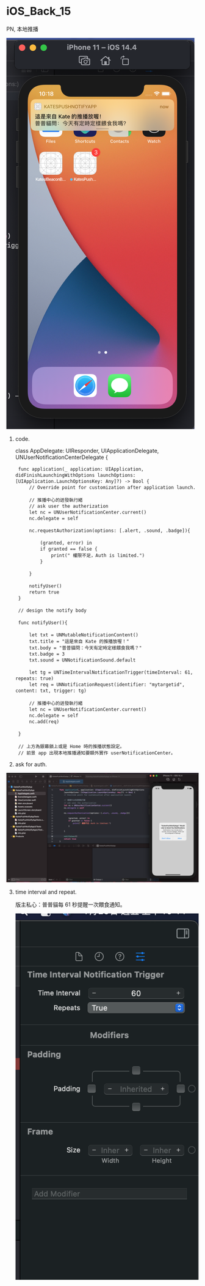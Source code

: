 # iOS_Back_15
PN, 本地推播


![](https://raw.githubusercontent.com/QueenieCplusplus/iOS_Back_15/main/output%202.png)


1. code.


    class AppDelegate: UIResponder, UIApplicationDelegate, UNUserNotificationCenterDelegate {



        func application(_ application: UIApplication, didFinishLaunchingWithOptions launchOptions: [UIApplication.LaunchOptionsKey: Any]?) -> Bool {
            // Override point for customization after application launch.

            // 推播中心的迸發執行緒
            // ask user the autherization
            let nc = UNUserNotificationCenter.current()
            nc.delegate = self

            nc.requestAuthorization(options: [.alert, .sound, .badge]){

                (granted, error) in
                if granted == false {
                    print(" 權限不足，Auth is limited.")
                }

            }

            notifyUser()
            return true
        }

        // design the notify body

        func notifyUser(){

            let txt = UNMutableNotificationContent()
            txt.title = "這是來自 Kate 的推播放喔！"
            txt.body = "普普貓問：今天有定時定樣餵食我嗎？"
            txt.badge = 3
            txt.sound = UNNotificationSound.default

            let tg = UNTimeIntervalNotificationTrigger(timeInterval: 61, repeats: true)
            let req = UNNotificationRequest(identifier: "mytargetid", content: txt, trigger: tg)

            // 推播中心的迸發執行緒
            let nc = UNUserNotificationCenter.current()
            nc.delegate = self
            nc.add(req)

        }

        // 上方為銀幕鎖上或是 Home 時的推播狀態設定。
        // 前景 app 出現本地推播通知要額外實作 userNotificationCenter。


2. ask for auth.

  ![](https://raw.githubusercontent.com/QueenieCplusplus/iOS_Back_15/main/output%201.png)

3. time interval and repeat.

    版主私心：普普貓每 61 秒提醒一次餵食通知。

    ![](https://raw.githubusercontent.com/QueenieCplusplus/iOS_Back_15/main/timeInterval.png)
